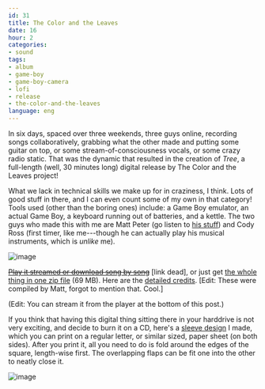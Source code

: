 ```yaml
---
id: 31
title: The Color and the Leaves
date: 16
hour: 2
categories:
- sound
tags:
- album
- game-boy
- game-boy-camera
- lofi
- release
- the-color-and-the-leaves
language: eng
---
```


In six days, spaced over three weekends, three guys online, recording songs collaboratively, grabbing what the other made and putting some guitar on top, or some stream-of-consciousness vocals, or some crazy radio static. That was the dynamic that resulted in the creation of _Tree_, a full-length (well, 30 minutes long) digital release by The Color and the Leaves project!

What we lack in technical skills we make up for in craziness, I think. Lots of good stuff in there, and I can even count some of my own in that category! Tools used (other than the boring ones) include: a Game Boy emulator, an actual Game Boy, a keyboard running out of batteries, and a kettle. The two guys who made this with me are Matt Peter (go listen to [his stuff](http://www.fireandrobot.com/)) and Cody Ross (first timer, like me---though he can actually play his musical instruments, which is _unlike_ me).

![image](/files/2008/12-the-color-and-the-leaves/treecover.jpg "Tree cover")

~~[Play it streamed or download song by song](http://cllct.com/release/tree)~~ [link dead], or just get [the whole thing in one zip file](//www.agj.cl/files/music/colorleaves/tree/The%20Color%20and%20the%20Leaves%20-%20Tree.zip) (69 MB). Here are the [detailed credits](//www.agj.cl/files/music/colorleaves/tree/tree_credits.txt). [Edit: These were compiled by Matt, forgot to mention that. Cool.]

(Edit: You can stream it from the player at the bottom of this post.)

If you think that having this digital thing sitting there in your harddrive is not very exciting, and decide to burn it on a CD, here's a [sleeve design](//www.agj.cl/files/music/colorleaves/tree/tree_sleeve.pdf) I made, which you can print on a regular letter, or similar sized, paper sheet (on both sides). After you print it, all you need to do is fold around the edges of the square, length-wise first. The overlapping flaps can be fit one into the other to neatly close it.

![image](/files/2008/12-the-color-and-the-leaves/sleeve.jpg "Tree CD sleeve")

<!-- more -->

<audio-player title="The Color and the Leaves – Tree">
  <track
    title="Traffic"
    src="files/2008/12-the-color-and-the-leaves/01-Traffic.mp3"
  />
  <track
    title="Let's Learn Planets"
    src="files/2008/12-the-color-and-the-leaves/02-Lets-Learn-Planets.mp3"
  />
  <track
    title="Giant and the Cat"
    src="files/2008/12-the-color-and-the-leaves/03-Giant-and-the-Cat.mp3"
  />
  <track
    title="Conspiración"
    src="files/2008/12-the-color-and-the-leaves/04-Conspiracion.mp3"
  />
  <track
    title="Houseplants"
    src="files/2008/12-the-color-and-the-leaves/05-Houseplants.mp3"
  />
  <track
    title="Cat and Dog Song"
    src="files/2008/12-the-color-and-the-leaves/06-Cat-and-Dog-Song.mp3"
  />
  <track
    title="That Place, Again"
    src="files/2008/12-the-color-and-the-leaves/07-That-Place-Again.mp3"
  />
  <track
    title="Achtung (One Two)"
    src="files/2008/12-the-color-and-the-leaves/08-Achtung-One-Two.mp3"
  />
  <track
    title="Today"
    src="files/2008/12-the-color-and-the-leaves/09-Today.mp3"
  />
  <track
    title="Caveman"
    src="files/2008/12-the-color-and-the-leaves/10-Caveman.mp3"
  />
  <track
    title="When the Elephants Would Parade"
    src="files/2008/12-the-color-and-the-leaves/11-When-the-Elephants-Would-Parade.mp3"
  />
  <track
    title="Rain in Reverse"
    src="files/2008/12-the-color-and-the-leaves/12-Rain-in-Reverse.mp3"
  />
  <track
    title="Kitchen Jams With Baking Hams"
    src="files/2008/12-the-color-and-the-leaves/13-Kitchen-Jams-With-Baking-Hams.mp3"
  />
  <track
    title="Dark Room, Morning Coffee"
    src="files/2008/12-the-color-and-the-leaves/14-Dark-Room-Morning-Coffee.mp3"
  />
</audio-player>
